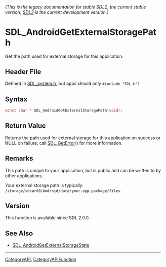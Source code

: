 ###### (This is the legacy documentation for stable SDL2, the current stable version; [SDL3](https://wiki.libsdl.org/SDL3/) is the current development version.)
# SDL_AndroidGetExternalStoragePath

Get the path used for external storage for this application.

## Header File

Defined in [SDL_system.h](https://github.com/libsdl-org/SDL/blob/SDL2/include/SDL_system.h), but apps should _only_ `#include "SDL.h"`!

## Syntax

```c
const char * SDL_AndroidGetExternalStoragePath(void);

```

## Return Value

Returns the path used for external storage for this application on success
or NULL on failure; call [SDL_GetError](SDL_GetError)() for more
information.

## Remarks

This path is unique to your application, but is public and can be written
to by other applications.

Your external storage path is typically:
`/storage/sdcard0/Android/data/your.app.package/files`.

## Version

This function is available since SDL 2.0.0.

## See Also

* [SDL_AndroidGetExternalStorageState](SDL_AndroidGetExternalStorageState)

----
[CategoryAPI](CategoryAPI), [CategoryAPIFunction](CategoryAPIFunction)

